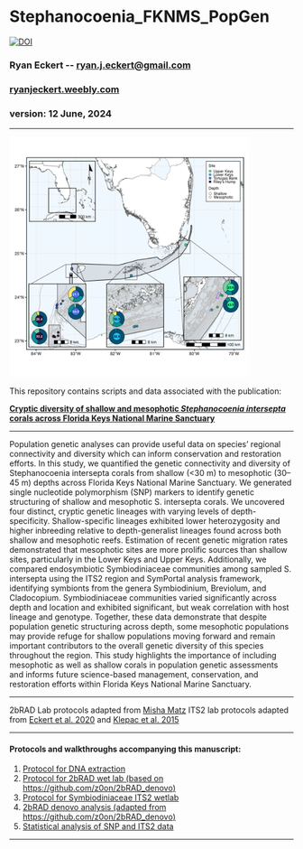 # Stephanocoenia_FKNMS_PopGen

[![DOI](https://zenodo.org/badge/DOI/10.5281/zenodo/7130749.svg)](https://doi.org/10.5281/zenodo.7130749)




### Ryan Eckert -- <ryan.j.eckert@gmail.com>
### [ryanjeckert.weebly.com](https://ryanjeckert.weebly.com)
### version: 12 June, 2024

------------------------------------------------------------------------
<img src="figures/figure1.png" width="425"/>

This repository contains scripts and data associated with the
publication:

**[Cryptic diversity of shallow and mesophotic *Stephanocoenia intersepta* corals across Florida Keys National Marine Sanctuary](https://)**

------------------------------------------------------------------------
Population genetic analyses can provide useful data on species’ regional connectivity and diversity which can inform conservation and restoration efforts. In this study, we quantified the genetic connectivity and diversity of Stephanocoenia intersepta corals from shallow (<30 m) to mesophotic (30–45 m) depths across Florida Keys National Marine Sanctuary. We generated single nucleotide polymorphism (SNP) markers to identify genetic structuring of shallow and mesophotic S. intersepta corals. We uncovered four distinct, cryptic genetic lineages with varying levels of depth-specificity. Shallow-specific lineages exhibited lower heterozygosity and higher inbreeding relative to depth-generalist lineages found across both shallow and mesophotic reefs. Estimation of recent genetic migration rates demonstrated that mesophotic sites are more prolific sources than shallow sites, particularly in the Lower Keys and Upper Keys. Additionally, we compared endosymbiotic Symbiodiniaceae communities among sampled S. intersepta using the ITS2 region and SymPortal analysis framework, identifying symbionts from the genera Symbiodinium, Breviolum, and Cladocopium. Symbiodiniaceae communities varied significantly across depth and location and exhibited significant, but weak correlation with host lineage and genotype. Together, these data demonstrate that despite population genetic structuring across depth, some mesophotic populations may provide refuge for shallow populations moving forward and remain important contributors to the overall genetic diversity of this species throughout the region. This study highlights the importance of including mesophotic as well as shallow corals in population genetic assessments and informs future science-based management, conservation, and restoration efforts within Florida Keys National Marine Sanctuary.

------------------------------------------------------------------------

2bRAD Lab protocols adapted from [Misha Matz](https://docs.google.com/document/d/1am7L_Pa5JQ4sSx0eT5j4vdNPy5FUAtMZRsJZ0Ar5g9U/edit?usp=sharing)
ITS2 lab protocols adapted from [Eckert et al. 2020](https://doi.org/10.3389/fmicb.2020.00518) and [Klepac et al. 2015](https://doi.org/10.3354/meps11369)

------------------------------------------------------------------------

#### Protocols and walkthroughs accompanying this manuscript:

1.  [Protocol for DNA extraction](https://ryaneckert.github.io/labProtocols/dnaExtraction/)
2.  [Protocol for 2bRAD wet lab (based on https://github.com/z0on/2bRAD_denovo)](https://ryaneckert.github.io/labProtocols/2bRAD/)
3.  [Protocol for Symbiodiniaceae ITS2 wetlab](https://ryaneckert.github.io/labProtocols/its2/)
4.  [2bRAD denovo analysis (adapted from https://github.com/z0on/2bRAD_denovo)](https://ryaneckert.github.io/Stephanocoenia_FKNMS_PopGen/code/)
5.  [Statistical analysis of SNP and ITS2 data](https://ryaneckert.github.io/Stephanocoenia_FKNMS_PopGen/data/)

------------------------------------------------------------------------
